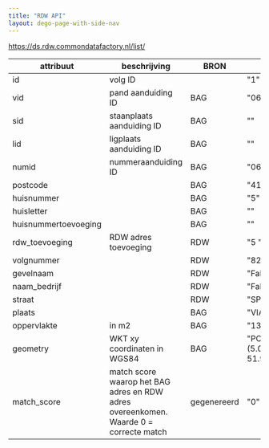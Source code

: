 ```yaml
---
title: "RDW API"
layout: dego-page-with-side-nav
---
```




https://ds.rdw.commondatafactory.nl/list/


| attribuut            | beschrijving                                                                          | BRON        | Voorbeeld                                      |
| -------------------- | ------------------------------------------------------------------------------------- | ----------- | ---------------------------------------------- |
| id                   | volg ID                                                                               |             | "1"                                            |
| vid                  | pand aanduiding ID                                                                    | BAG         | "0620100000001280"                             |
| sid                  | staanplaats aanduiding ID                                                             | BAG         | ""                                             |
| lid                  | ligplaats aanduiding ID                                                               | BAG         | ""                                             |
| numid                | nummeraanduiding ID                                                                   | BAG         | "0620200000027486"                             |
| postcode             |                                                                                       | BAG         | "4131NN"                                       |
| huisnummer           |                                                                                       | BAG         | "5"                                            |
| huisletter           |                                                                                       | BAG         | ""                                             |
| huisnummertoevoeging |                                                                                       | BAG         | ""                                             |
| rdw_toevoeging       | RDW adres toevoeging                                                                  | RDW         | "5 "                                           |
| volgnummer           |                                                                                       | RDW         | "8286202"                                      |
| gevelnaam            |                                                                                       | RDW         | "Fabecars"                                     |
| naam_bedrijf         |                                                                                       | RDW         | "Fabecars B.V."                                |
| straat               |                                                                                       | RDW         | "SPORTLAAN"                                    |
| plaats               |                                                                                       | BAG         | "VIANEN"                                       |
| oppervlakte          | in m2                                                                                 | BAG         | "1381"                                         |
| geometry             | WKT xy coordinaten in WGS84                                                           | BAG         | "POINT (5.097708544646988 51.982227915259465)" |
| match_score          | match score waarop het BAG adres en RDW adres overeenkomen. Waarde 0 = correcte match | gegenereerd | "0"                                            |
